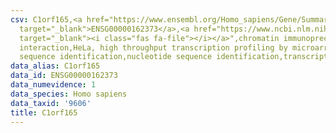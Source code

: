 ```yaml
---
csv: C1orf165,<a href="https://www.ensembl.org/Homo_sapiens/Gene/Summary?db=core;g=ENSG00000162373"
  target="_blank">ENSG00000162373</a>,<a href="https://www.ncbi.nlm.nih.gov/pubmed/17216044"
  target="_blank"><i class="fas fa-file"></i></a>",chromatin immunoprecipitation assay,direct
  interaction,HeLa, high throughput transcription profiling by microarray,nucleotide
  sequence identification,nucleotide sequence identification,transcriptional regulation,
data_alias: C1orf165
data_id: ENSG00000162373
data_numevidence: 1
data_species: Homo sapiens
data_taxid: '9606'
title: C1orf165
---
```

